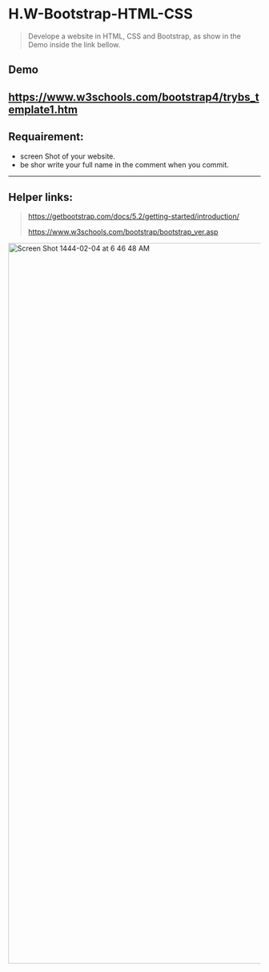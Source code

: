 # H.W-Bootstrap-HTML-CSS
> Develope a website in HTML, CSS and Bootstrap, as show in the Demo inside the link bellow.

## Demo 
https://www.w3schools.com/bootstrap4/trybs_template1.htm
----------------------------------------------------------------------------------------------------------------------
## Requairement:
* screen Shot of your website.
* be shor write your full name in the comment when you commit.

----------------------------------------------------------------------------------------------------------------------
## Helper links:
> https://getbootstrap.com/docs/5.2/getting-started/introduction/
> 
> https://www.w3schools.com/bootstrap/bootstrap_ver.asp
<img width="1440" alt="Screen Shot 1444-02-04 at 6 46 48 AM" src="https://user-images.githubusercontent.com/61663908/187588600-758bf535-bf40-4b95-bed7-ac65fc303706.png">
